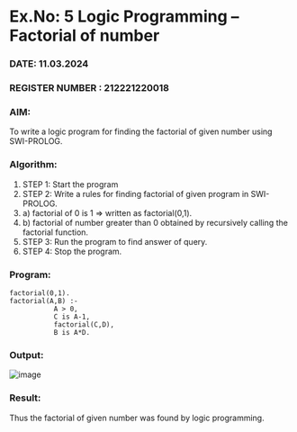 # Ex.No: 5   Logic Programming – Factorial of number   
### DATE: 11.03.2024                                                                            
### REGISTER NUMBER : 212221220018
### AIM: 
To  write  a logic program for finding the factorial of given number using SWI-PROLOG. 
### Algorithm:
1. STEP 1: Start the program
2. STEP 2:  Write a rules for finding factorial of given program in SWI-PROLOG.
3.   a)	factorial of 0 is 1 => written as factorial(0,1).
4.   b)	factorial of number greater than 0 obtained by recursively calling the factorial    function.
5. STEP 3: Run the program  to find answer of  query.
6. STEP 4: Stop the program.

### Program:
```
factorial(0,1).
factorial(A,B) :-  
           A > 0, 
           C is A-1,
           factorial(C,D),
           B is A*D.
```


### Output:
![image](https://github.com/Harshinisrini1910/AI_Lab_2023-24/assets/161415847/948b80df-4438-43cd-b871-ea93717ce38a)



### Result:
Thus the factorial of given number was found by logic programming. 
